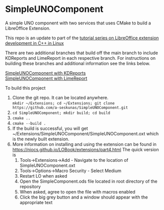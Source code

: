 # SimpleUNOComponent
A simple UNO component with two services that uses CMake to build a LibreOffice Extension.

This repo is an update to part of the [tutorial series on LibreOffice extension development in C++ in Linux](https://niocs.github.io/LOBook/extensions/index.html)

There are two additional branches that build off the main branch to include KDReports and LimeReport in each respective branch.
For instructions on building these branches and additional information see the links below.

[SimpleUNOComponent with KDReports](https://github.com/a-seskunas/SimpleUNOComponent/tree/KDReports)\
[SimpleUNOComponent with LimeReport](https://github.com/a-seskunas/SimpleUNOComponent/tree/LimeReport)

To build this project

1. Clone the git repo. It can be located anywhere.\
```mkdir ~/Extensions; cd ~/Extensions; git clone https://github.com/a-seskunas/SimpleUNOComponent.git```  
2. ```cd SimpleUNOComponent; mkdir build; cd build```
3. ```cmake ..```
4. ```cmake --build .```
5. If the build is successful, you will get ~/Extensions/SimpleUNOComponent/SimpleUNOComponent.oxt which is the newly built extension.
6. More information on installing and using the extension can be found in https://niocs.github.io/LOBook/extensions/part4.html The quick version is
   1. Tools->Extensions->Add - Navigate to the location of SimpleUNOComponent.oxt
   2. Tools->Options->Macro Security - Select Medium
   3. Restart LO when asked
   4. Open the SimpleComponent.ods file located in root directory of the repository
   5. When asked, agree to open the file with macros enabled
   6. Click the big grey button and a window should appear with the appropriate text
